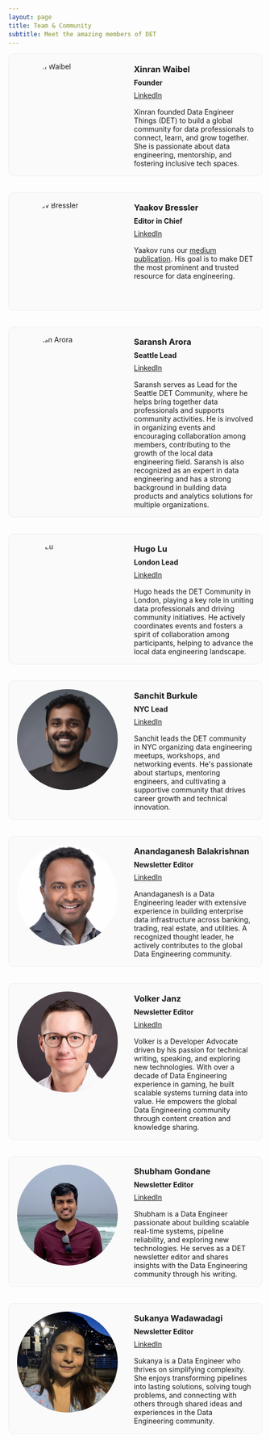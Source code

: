 ```yaml
---
layout: page
title: Team & Community
subtitle: Meet the amazing members of DET
---
```


<style>
.team-grid {
  display: grid;
  grid-template-columns: repeat(1, 1fr);
  gap: 2rem;
  margin-bottom: 2rem;
  width: 100%;
  max-width: 100%;
  margin-left: 0;
  margin-right: 0;
}

.team-card {
  border: 1px solid #eee;
  border-radius: 10px;
  padding: 1rem;
  background: #fafafa;
  max-width: 100%;
  margin: 0 auto;
  display: flex;
  flex-direction: column;
}

@media (min-width: 600px) {
  .team-card {
    flex-direction: row;
    align-items: flex-start;
  }
  .team-card .team-info {
    margin-left: 2rem;
    flex: 1;
  }
}

.team-card img {
  width: 200px;
  height: 200px;
  object-fit: cover;
  border-radius: 50%;
  margin-bottom: 1rem;
}

@media (min-width: 600px) {
  .team-card img {
    margin-bottom: 0;
  }
}
.team-info h3, .team-info p {
  margin-top: 0.2rem;
  margin-bottom: 0.5rem;
  text-align: left;
}
.team-info .bio {
  margin-top: 1rem;
}
</style>

<div class="team-grid">

<!-- Xinran Waibel -->
<div class="team-card">
  <img src="/assets/img/team/xinran.jpeg" alt="Xinran Waibel">
  <div class="team-info">
    <h3>Xinran Waibel</h3>
    <p><strong>Founder</strong></p>
    <p>
      <a href="https://www.linkedin.com/in/xinranwaibel/" target="_blank">LinkedIn</a>
    </p>
    <div class="bio">
      Xinran founded Data Engineer Things (DET) to build a global community for data professionals to connect, learn, and grow together. She is passionate about data engineering, mentorship, and fostering inclusive tech spaces.
    </div>
  </div>
</div>

<!-- Yaakov Bressler -->
<div class="team-card">
  <img src="/assets/img/team/yaakov-bressler.jpeg" alt="Yaakov Bressler">
  <div class="team-info">
    <h3>Yaakov Bressler</h3>
    <p><strong>Editor in Chief</strong></p>
    <p>
      <a href="https://www.linkedin.com/in/yaakovbressler/" target="_blank">LinkedIn</a>
    </p>
    <div class="bio">
        Yaakov runs our <a target="_blank" href="https://medium.com/data-engineer-things">medium publication</a>.
        His goal is to make DET the most prominent and trusted resource for data engineering.
    </div>
  </div>
</div>

<!-- Saransh Arora -->
<div class="team-card">
  <img src="/assets/img/team/saransh.jpeg" alt="Saransh Arora">
  <div class="team-info">
    <h3>Saransh Arora</h3>
    <p><strong>Seattle Lead</strong></p>
    <p>
      <a href="https://www.linkedin.com/in/arsar94/" target="_blank">LinkedIn</a>
    </p>
    <div class="bio">
      Saransh serves as Lead for the Seattle DET Community, where he helps bring together data professionals and supports community activities. He is involved in organizing events and encouraging collaboration among members, contributing to the growth of the local data engineering field. Saransh is also recognized as an expert in data engineering and has a strong background in building data products and analytics solutions for multiple organizations.
    </div>
  </div>
</div>

<!-- Hugo Lu -->
<div class="team-card">
  <img src="/assets/img/team/hugo.jpeg" alt="Hugo Lu">
  <div class="team-info">
    <h3>Hugo Lu</h3>
    <p><strong>London Lead</strong></p>
    <p>
      <a href="https://www.linkedin.com/in/hugo-lu-confirmed/" target="_blank">LinkedIn</a>
    </p>
    <div class="bio">
      Hugo heads the DET Community in London, playing a key role in uniting data professionals and driving community initiatives. He actively coordinates events and fosters a spirit of collaboration among participants, helping to advance the local data engineering landscape.
    </div>
  </div>
</div>

<!-- Sanchit Burkule -->
<div class="team-card">
  <img src="/assets/img/team/sanchit-burkule.jpg" alt="Sanchit Burkule">
  <div class="team-info">
    <h3>Sanchit Burkule</h3>
    <p><strong>NYC Lead</strong></p>
    <p>
      <a href="https://www.linkedin.com/in/sanchitburkule/" target="_blank">LinkedIn</a>
    </p>
    <div class="bio">
      Sanchit leads the DET community in NYC organizing data engineering meetups, workshops, and networking events. He's passionate about startups, mentoring engineers, and cultivating a supportive community that drives career growth and technical innovation.
    </div>
  </div>
</div>

<!-- Anandaganesh Balakrishnan -->
<div class="team-card">
  <img src="/assets/img/team/anandaganesh-balakrishnan.jpeg" alt="Anandaganesh Balakrishnan">
  <div class="team-info">
    <h3>Anandaganesh Balakrishnan</h3>
    <p><strong>Newsletter Editor</strong></p>
    <p>
      <a href="https://www.linkedin.com/in/anandaganesh/" target="_blank">LinkedIn</a>
    </p>
    <div class="bio">
      Anandaganesh is a Data Engineering leader with extensive experience in building enterprise data infrastructure across banking, trading, real estate, and utilities. A recognized thought leader, he actively contributes to the global Data Engineering community.
    </div>
  </div>
</div>

<!-- Volker Janz -->
<div class="team-card">
  <img src="/assets/img/team/volker-janz.jpeg" alt="Volker Janz">
  <div class="team-info">
    <h3>Volker Janz</h3>
    <p><strong>Newsletter Editor</strong></p>
    <p>
      <a href="https://www.linkedin.com/in/vjanz/" target="_blank">LinkedIn</a>
    </p>
    <div class="bio">
      Volker is a Developer Advocate driven by his passion for technical writing, speaking, and exploring new technologies. With over a decade of Data Engineering experience in gaming, he built scalable systems turning data into value. He empowers the global Data Engineering community through content creation and knowledge sharing.
    </div>
  </div>
</div>

<!-- Shubham Gondane -->
<div class="team-card">
  <img src="/assets/img/team/shubham-gondane.jpeg" alt="Shubham Gondane">
  <div class="team-info">
    <h3>Shubham Gondane</h3>
    <p><strong>Newsletter Editor</strong></p>
    <p>
      <a href="https://www.linkedin.com/in/shubhamgondane/" target="_blank">LinkedIn</a>
    </p>
    <div class="bio">
      Shubham is a Data Engineer passionate about building scalable real-time systems, pipeline reliability, and exploring new technologies. He serves as a DET newsletter editor and shares insights with the Data Engineering community through his writing.
    </div>
  </div>
</div>

<!-- Sukanya Wadawadagi -->
<div class="team-card">
  <img src="/assets/img/team/sukanya-wadawadagi.jpeg" alt="Sukanya Wadawadagi">
  <div class="team-info">
    <h3>Sukanya Wadawadagi</h3>
    <p><strong>Newsletter Editor</strong></p>
    <p>
      <a href="https://www.linkedin.com/in/sukanyawadawadagi/" target="_blank">LinkedIn</a>
    </p>
    <div class="bio">
      Sukanya is a Data Engineer who thrives on simplifying complexity. She enjoys transforming pipelines into lasting solutions, solving tough problems, and connecting with others through shared ideas and experiences in the Data Engineering community.
    </div>
  </div>
</div>

<!-- Add more team-card divs here as needed -->

</div>
